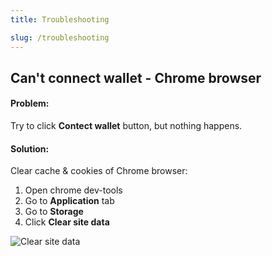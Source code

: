 ```yaml
---
title: Troubleshooting

slug: /troubleshooting
---
```


## Can't connect wallet - Chrome browser

#### Problem:

Try to click **Contect wallet** button, but nothing happens.

#### Solution:

Clear cache & cookies of Chrome browser:

1. Open chrome dev-tools
2. Go to **Application** tab
3. Go to **Storage**
4. Click **Clear site data**

![Clear site data](/img/docs/app/problem1.png)
